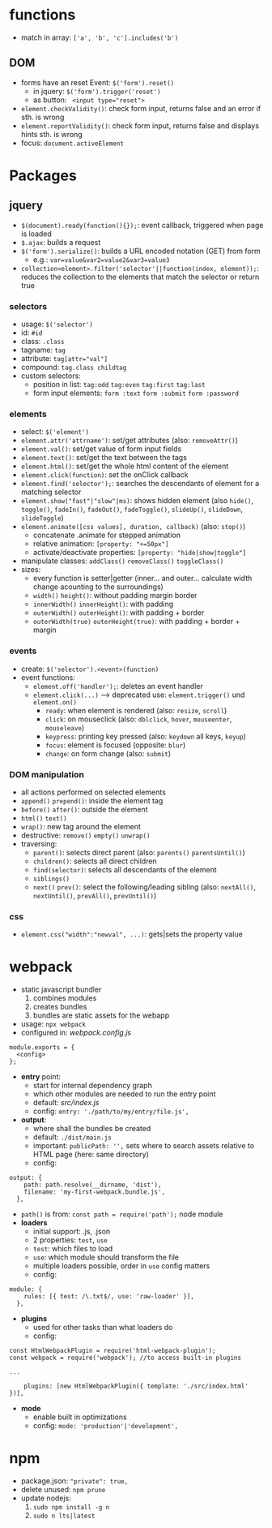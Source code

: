 # functions
- match in array: `['a', 'b', 'c'].includes('b')`
## DOM

- forms have an reset Event: `$('form').reset()`
    - in jquery: `$('form').trigger('reset')`
    - as button: ` <input type="reset">`
- `element.checkValidity()`: check form input, returns false and an error if sth. is wrong
- `element.reportValidity()`: check form input, returns false and displays hints sth. is wrong
- focus: `document.activeElement`

# Packages

## jquery

- `$(document).ready(function(){});`: event callback, triggered when page is loaded
- `$.ajax`: builds a request
- `$('form').serialize()`: builds a URL encoded notation (GET) from form
    - e.g.: `var=value&var2=value2&var3=value3`
- `collection<element>.filter('selector'||function(index, element));`: reduces the collection to the elements that match the selector or return true

### selectors
- usage: `$('selector')`
- id: `#id`
- class: `.class`
- tagname: `tag`
- attribute: `tag[attr="val"]`
- compound: `tag.class childtag`
- custom selectors:
    - position in list: `tag:odd` `tag:even` `tag:first` `tag:last`
    - form input elements: `form :text` `form :submit` `form :password`

### elements
- select: `$('element')`
- `element.attr('attrname')`: set/get attributes (also: `removeAttr()`)
- `element.val()`: set/get value of form input fields
- `element.text()`: set/get the text between the tags
- `element.html()`: set/get the whole html content of the element
- `element.click(function)`: set the onClick callback
- `element.find('selector');`: searches the descendants of element for a matching selector
- `element.show("fast"|"slow"|ms)`: shows hidden element (also `hide()`, `toggle()`, `fadeIn()`, `fadeOut()`, `fadeToggle()`, `slideUp()`, `slideDown`, `slideToggle`)
- `element.animate([css values], duration, callback)` (also: `stop()`)
    - concatenate .animate for stepped animation
    - relative animation: `[property: "+=50px"]`
    - activate/deactivate properties: `[property: "hide|show|toggle"]`
- manipulate classes: `addClass()` `removeClass()` `toggleClass()`
- sizes:
    - every function is setter|getter (inner... and outer... calculate width change acounting to the surroundings)
    - `width()` `height()`: without padding margin border
    - `innerWidth()` `innerHeight()`: with padding
    - `outerWidth()` `outerHeight()`: with padding + border
    - `outerWidth(true)` `outerHeight(true)`: with padding + border + margin


### events
- create: `$('selector').<event>(function)`
- event functions:
    - `element.off('handler');`: deletes an event handler
    - `element.click(...)` --> deprecated use: `element.trigger()` und `element.on()`
        - `ready`: when element is rendered (also: `resize`, `scroll`)
        - `click`: on mouseclick (also: `dblclick`, `hover`, `mouseenter`, `mouseleave`)
        - `keypress`: printing key pressed (also: `keydown` all keys, `keyup`)
        - `focus`: element is focused (opposite: `blur`)
        - `change`: on form change (also: `submit`)

### DOM manipulation
- all actions performed on selected elements
- `append()` `prepend()`: inside the element tag
- `before()` `after()`: outside the element
- `html()` `text()`
- `wrap()`: new tag around the element
- destructive: `remove()` `empty()` `unwrap()`
- traversing:
    - `parent()`: selects direct parent (also: `parents()` `parentsUntil()`)
    - `children()`: selects all direct children
    - `find(selector)`: selects all descendants of the element
    - `siblings()`
    - `next()` `prev()`: select the following/leading sibling (also: `nextAll()`, `nextUntil()`, `prevAll()`, `prevUntil()`) 

### css
- `element.css("width":"newval", ...)`: gets|sets the property value

# webpack
- static javascript bundler
    1. combines modules
    2. creates bundles
    3. bundles are static assets for the webapp
- usage: `npx webpack`
- configured in: *webpack.config.js*
```
module.exports = {
  <config>
};
```
- **entry** point:
    - start for internal dependency graph
    - which other modules are needed to run the entry point
    - default: *src/index.js*
    - config: `entry: './path/to/my/entry/file.js',`
- **output**:
    - where shall the bundles be created
    - default: `./dist/main.js`
    - important: `publicPath: '',` sets where to search assets relative to HTML page (here: same directory)
    - config:
```
output: {
    path: path.resolve(__dirname, 'dist'),
    filename: 'my-first-webpack.bundle.js',
  },
```

- `path()` is from: `const path = require('path');` node module
- **loaders**
    - initial support: .js, .json
    - 2 properties: `test`, `use`
    - `test`: which files to load
    - `use`: which module should transform the file
    - multiple loaders possible, order in `use` config matters
    - config:
```
module: {
    rules: [{ test: /\.txt$/, use: 'raw-loader' }],
  },
```
- **plugins**
    - used for other tasks than what loaders do
    - config:
```
const HtmlWebpackPlugin = require('html-webpack-plugin');
const webpack = require('webpack'); //to access built-in plugins

...

    plugins: [new HtmlWebpackPlugin({ template: './src/index.html' })],
```
- **mode**
    - enable built in optimizations
    - config: `mode: 'production'|'development',`

# npm
- package.json: `"private": true,`
- delete unused: `npm prune`
- update nodejs:
    1. `sudo npm install -g n`
    2. `sudo n lts|latest`